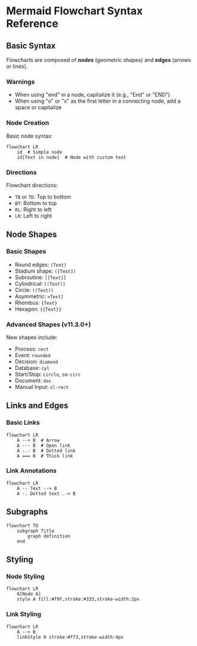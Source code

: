 # Mermaid Flowchart Syntax Reference

## Basic Syntax

Flowcharts are composed of **nodes** (geometric shapes) and **edges** (arrows or lines).

### Warnings
- When using "end" in a node, capitalize it (e.g., "End" or "END")
- When using "o" or "x" as the first letter in a connecting node, add a space or capitalize

### Node Creation

Basic node syntax:
```mermaid
flowchart LR
    id  # Simple node
    id[Text in node]  # Node with custom text
```

### Directions

Flowchart directions:
- `TB` or `TD`: Top to bottom
- `BT`: Bottom to top
- `RL`: Right to left
- `LR`: Left to right

## Node Shapes

### Basic Shapes
- Round edges: `(Text)`
- Stadium shape: `([Text])`
- Subroutine: `[[Text]]`
- Cylindrical: `[(Text)]`
- Circle: `((Text))`
- Asymmetric: `>Text]`
- Rhombus: `{Text}`
- Hexagon: `{{Text}}`

### Advanced Shapes (v11.3.0+)

New shapes include:
- Process: `rect`
- Event: `rounded`
- Decision: `diamond`
- Database: `cyl`
- Start/Stop: `circle`, `sm-circ`
- Document: `doc`
- Manual Input: `sl-rect`

## Links and Edges

### Basic Links
```mermaid
flowchart LR
    A --> B  # Arrow
    A --- B  # Open link
    A -.- B  # Dotted link
    A === B  # Thick link
```

### Link Annotations
```mermaid
flowchart LR
    A -- Text --> B
    A -. Dotted text .-> B
```

## Subgraphs

```mermaid
flowchart TD
    subgraph Title
        graph definition
    end
```

## Styling

### Node Styling
```mermaid
flowchart LR
    A[Node A]
    style A fill:#f9f,stroke:#333,stroke-width:2px
```

### Link Styling
```mermaid
flowchart LR
    A --> B
    linkStyle 0 stroke:#ff3,stroke-width:4px
```